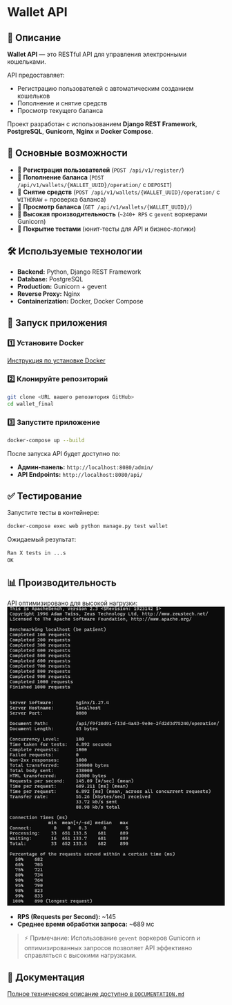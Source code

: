 # Wallet API

## 📌 Описание
**Wallet API** — это RESTful API для управления электронными кошельками.

API предоставляет:
- Регистрацию пользователей с автоматическим созданием кошельков
- Пополнение и снятие средств
- Просмотр текущего баланса

Проект разработан с использованием **Django REST Framework**, **PostgreSQL**, **Gunicorn**, **Nginx** и **Docker Compose**.

## 🚀 Основные возможности
- 🔹 **Регистрация пользователей** (`POST /api/v1/register/`)
- 🔹 **Пополнение баланса** (`POST /api/v1/wallets/{WALLET_UUID}/operation/` с `DEPOSIT`)
- 🔹 **Снятие средств** (`POST /api/v1/wallets/{WALLET_UUID}/operation/` с `WITHDRAW` + проверка баланса)
- 🔹 **Просмотр баланса** (`GET /api/v1/wallets/{WALLET_UUID}/`)
- 🔹 **Высокая производительность** (`~240+ RPS` с `gevent` воркерами Gunicorn)
- 🔹 **Покрытие тестами** (юнит-тесты для API и бизнес-логики)

## 🛠️ Используемые технологии
- **Backend:** Python, Django REST Framework
- **Database:** PostgreSQL
- **Production:** Gunicorn + gevent
- **Reverse Proxy:** Nginx
- **Containerization:** Docker, Docker Compose

## 📌 Запуск приложения
### 1️⃣ Установите Docker
[Инструкция по установке Docker](https://docs.docker.com/desktop/)

### 2️⃣ Клонируйте репозиторий
```bash
git clone <URL вашего репозитория GitHub>
cd wallet_final
```

### 3️⃣ Запустите приложение
```bash
docker-compose up --build
```
После запуска API будет доступно по:
- **Админ-панель:** `http://localhost:8080/admin/`
- **API Endpoints:** `http://localhost:8080/api/`

## ✅ Тестирование
Запустите тесты в контейнере:
```bash
docker-compose exec web python manage.py test wallet
```
Ожидаемый результат:
```bash
Ran X tests in ...s
OK
```

## 📊 Производительность
API оптимизировано для высокой нагрузки:
![Производительность Wallet API](images/ApacheBench_tests.png)
- **RPS (Requests per Second):** ~145
- **Среднее время обработки запроса:** ~689 мс

> ⚡ Примечание: Использование `gevent` воркеров Gunicorn и оптимизированных запросов позволяет API эффективно справляться с высокими нагрузками.

## 📖 Документация
[Полное техническое описание доступно в `DOCUMENTATION.md`](DOCUMENTATION.md)

